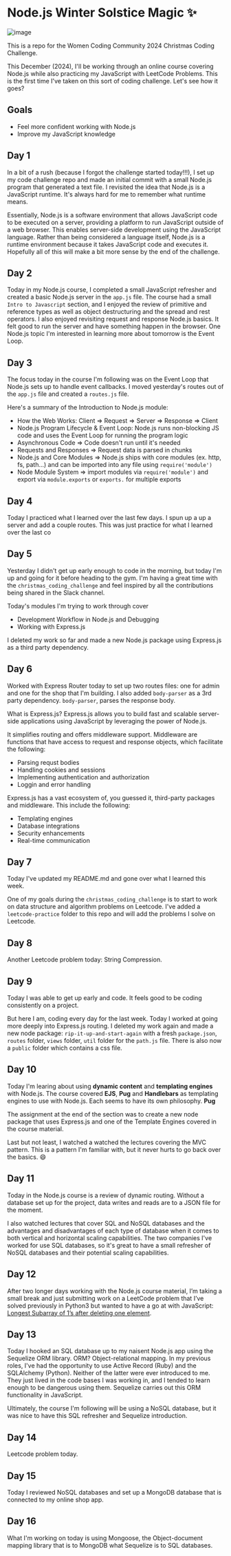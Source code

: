 # Node.js Winter Solstice Magic ✨

![image](/src/Christmas_Coding_Challenge_2024.png)

This is a repo for the Women Coding Community 2024 Christmas Coding Challenge. 

This December (2024), I'll be working through an online course covering Node.js while also practicing my JavaScript with LeetCode Problems. This is the first time I've taken on this sort of coding challenge. Let's see how it goes? 

## Goals

- Feel more confident working with Node.js 
- Improve my JavaScript knowledge

## Day 1

In a bit of a rush (because I forgot the challenge started today!!!), I set up my code challenge repo and made an initial commit with a small Node.js program that generated a text file. I revisited the idea that Node.js is a JavaScript runtime. It's always hard for me to remember what runtime means. 

Essentially, Node.js is a software environment that allows JavaScript code to be executed on a server, providing a platform to run JavaScript outside of a web browser. This enables server-side development using the JavaScript language. Rather than being considered a language itself, Node.js is a runtime environment because it takes JavaScript code and executes it. Hopefully all of this will make a bit more sense by the end of the challenge. 

## Day 2 

Today in my Node.js course, I completed a small JavaScript refresher and created a basic Node.js server in the `app.js` file. The course had a small `Intro to Javascript` section, and I enjoyed the review of primitive and reference types as well as object destructuring and the spread and rest operators. I also enjoyed revisiting request and response Node.js basics. It felt good to run the server and have something happen in the browser. One Node.js topic I'm interested in learning more about tomorrow is the Event Loop. 

## Day 3 

The focus today in the course I'm following was on the Event Loop that Node.js sets up to handle event callbacks. I moved yesterday's routes out of the `app.js` file and created a `routes.js` file. 

Here's a summary of the Introduction to Node.js module: 

- How the Web Works: Client => Request => Server => Response => Client
- Node.js Program Lifecycle & Event Loop: Node.js runs non-blocking JS code and uses the Event Loop for running the program logic
- Asynchronous Code => Code doesn't run until it's needed
- Requests and Responses => Request data is parsed in chunks 
- Node.js and Core Modules => Node.js ships with core modules (ex. http, fs, path...) and can be imported into any file using `require('module')`
- Node Module System => import modules via `require('module')` and export via `module.exports` or `exports.` for multiple exports


## Day 4 

Today I practiced what I learned over the last few days. I spun up a up a server and add a couple routes. This was just practice for what I learned over the last co

## Day 5

Yesterday I didn't get up early enough to code in the morning, but today I'm up and going for it before heading to the gym. I'm having a great time with the `christmas_coding_challenge` and feel inspired by all the contributions being shared in the Slack channel. 

Today's modules I'm trying to work through cover 
- Development Workflow in Node.js and Debugging
- Working with Express.js

I deleted my work so far and made a new Node.js package using Express.js as a third party dependency. 

## Day 6

Worked with Express Router today to set up two routes files: one for admin and one for the shop that I'm building. I also added `body-parser` as a 3rd party dependency. `body-parser`, parses the response body. 

What is Express.js? Express.js allows you to build fast and scalable server-side applications using JavaScript by leveraging the power of Node.js. 

It simplifies routing and offers middleware support. Middleware are functions that have access to request and response objects, which facilitate the following: 

- Parsing requst bodies
- Handling cookies and sessions
- Implementing authentication and authorization
- Loggin and error handling

Express.js has a vast ecosystem of, you guessed it, third-party packages and middleware. This include the following: 

- Templating engines
- Database integrations
- Security enhancements
- Real-time communication


## Day 7

Today I've updated my README.md and gone over what I learned this week. 

One of my goals during the `christmas_coding_challenge` is to start to work on data structure and algorithm problems on Leetcode. I've added a `leetcode-practice` folder to this repo and will add the problems I solve on Leetcode. 

## Day 8 

Another Leetcode problem today: String Compression. 

## Day 9 

Today I was able to get up early and code. It feels good to be coding consistently on a project. 

But here I am, coding every day for the last week. Today I worked at going more deeply into Express.js routing. I deleted my work again and made a new node package: `rip-it-up-and-start-again` with a fresh `package.json`, `routes` folder, `views` folder, `util` folder for the `path.js` file. There is also now a `public` folder which contains a css file. 

## Day 10

Today I'm learing about using **dynamic content** and **templating engines** with Node.js. The course covered **EJS**, **Pug** and **Handlebars** as templating engines to use with Node.js. Each seems to have its own philosophy. **Pug**

The assignment at the end of the section was to create a new node package that uses Express.js and one of the Template Engines covered in the course material. 

Last but not least, I watched a watched the lectures covering the MVC pattern. This is a pattern I'm familiar with, but it never hurts to go back over the basics. 😄

## Day 11

Today in the Node.js course is a review of dynamic routing. Without a database set up for the project, data writes and reads are to a JSON file for the moment. 

I also watched lectures that cover SQL and NoSQL databases and the advantages and disadvantages of each type of database when it comes to both vertical and horizontal scaling capabilities. The two companies I've worked for use SQL databases, so it's great to have a small refresher of NoSQL databases and their potential scaling capabilities. 

## Day 12

After two longer days working with the Node.js course material, I’m taking a small break and just submitting work on a LeetCode problem that I’ve solved previously in Python3 but wanted to have a go at with JavaScript: [Longest Subarray of 1’s after deleting one element](https://leetcode.com/problems/longest-subarray-of-1s-after-deleting-one-element/description/). 

## Day 13 

Today I hooked an SQL database up to my naisent Node.js app using the Sequelize ORM library. ORM? Object-relational mapping. In my previous roles, I've had the opportunity to use Active Record (Ruby) and the SQLAlchemy (Python). Neither of the latter were ever introduced to me. They just lived in the code bases I was working in, and I tended to learn enough to be dangerous using them.  Sequelize carries out this ORM functionality in JavaScript. 

Ultimately, the course I'm following will be using a NoSQL database, but it was nice to have this SQL refresher and Sequelize introduction.


## Day 14

Leetcode problem today. 

## Day 15

Today I reviewed NoSQL databases and set up a MongoDB database that is connected to my online shop app. 

## Day 16

What I'm working on today is using Mongoose, the Object-document mapping library that is to MongoDB what Sequelize is to SQL databases.  